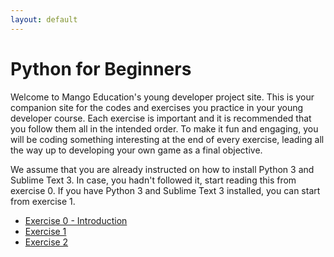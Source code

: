 ```yaml
---
layout: default
---
```


# [](#python)Python for Beginners

Welcome to Mango Education's young developer project site. This is your companion site for the codes and exercises you practice in your young developer course. Each exercise is important and it is recommended that you follow them all in the intended order. To make it fun and engaging, you will be coding something interesting at the end of every exercise, leading all the way up to developing your own game as a final objective.

We assume that you are already instructed on how to install Python 3 and Sublime Text 3. In case, you hadn't followed it, start reading this from exercise 0. If you have Python 3 and Sublime Text 3 installed, you can start from exercise 1.

* [Exercise 0 - Introduction](exercises/exercise-0)
* [Exercise 1](exercises/exercise-1)
* [Exercise 2](exercises/exercise-2)